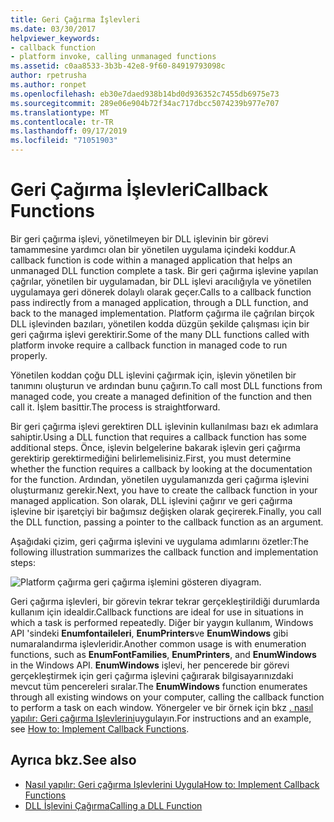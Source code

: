 ```yaml
---
title: Geri Çağırma İşlevleri
ms.date: 03/30/2017
helpviewer_keywords:
- callback function
- platform invoke, calling unmanaged functions
ms.assetid: c0aa8533-3b3b-42e8-9f60-84919793098c
author: rpetrusha
ms.author: ronpet
ms.openlocfilehash: eb30e7daed938b14bd0d936352c7455db6975e73
ms.sourcegitcommit: 289e06e904b72f34ac717dbcc5074239b977e707
ms.translationtype: MT
ms.contentlocale: tr-TR
ms.lasthandoff: 09/17/2019
ms.locfileid: "71051903"
---
```

# <a name="callback-functions"></a><span data-ttu-id="4fe8a-102">Geri Çağırma İşlevleri</span><span class="sxs-lookup"><span data-stu-id="4fe8a-102">Callback Functions</span></span>
<span data-ttu-id="4fe8a-103">Bir geri çağırma işlevi, yönetilmeyen bir DLL işlevinin bir görevi tamammesine yardımcı olan bir yönetilen uygulama içindeki koddur.</span><span class="sxs-lookup"><span data-stu-id="4fe8a-103">A callback function is code within a managed application that helps an unmanaged DLL function complete a task.</span></span> <span data-ttu-id="4fe8a-104">Bir geri çağırma işlevine yapılan çağrılar, yönetilen bir uygulamadan, bir DLL işlevi aracılığıyla ve yönetilen uygulamaya geri dönerek dolaylı olarak geçer.</span><span class="sxs-lookup"><span data-stu-id="4fe8a-104">Calls to a callback function pass indirectly from a managed application, through a DLL function, and back to the managed implementation.</span></span> <span data-ttu-id="4fe8a-105">Platform çağırma ile çağrılan birçok DLL işlevinden bazıları, yönetilen kodda düzgün şekilde çalışması için bir geri çağırma işlevi gerektirir.</span><span class="sxs-lookup"><span data-stu-id="4fe8a-105">Some of the many DLL functions called with platform invoke require a callback function in managed code to run properly.</span></span>  
  
 <span data-ttu-id="4fe8a-106">Yönetilen koddan çoğu DLL işlevini çağırmak için, işlevin yönetilen bir tanımını oluşturun ve ardından bunu çağırın.</span><span class="sxs-lookup"><span data-stu-id="4fe8a-106">To call most DLL functions from managed code, you create a managed definition of the function and then call it.</span></span> <span data-ttu-id="4fe8a-107">İşlem basittir.</span><span class="sxs-lookup"><span data-stu-id="4fe8a-107">The process is straightforward.</span></span>  
  
 <span data-ttu-id="4fe8a-108">Bir geri çağırma işlevi gerektiren DLL işlevinin kullanılması bazı ek adımlara sahiptir.</span><span class="sxs-lookup"><span data-stu-id="4fe8a-108">Using a DLL function that requires a callback function has some additional steps.</span></span> <span data-ttu-id="4fe8a-109">Önce, işlevin belgelerine bakarak işlevin geri çağırma gerektirip gerektirmediğini belirlemelisiniz.</span><span class="sxs-lookup"><span data-stu-id="4fe8a-109">First, you must determine whether the function requires a callback by looking at the documentation for the function.</span></span> <span data-ttu-id="4fe8a-110">Ardından, yönetilen uygulamanızda geri çağırma işlevini oluşturmanız gerekir.</span><span class="sxs-lookup"><span data-stu-id="4fe8a-110">Next, you have to create the callback function in your managed application.</span></span> <span data-ttu-id="4fe8a-111">Son olarak, DLL işlevini çağırır ve geri çağırma işlevine bir işaretçiyi bir bağımsız değişken olarak geçirerek.</span><span class="sxs-lookup"><span data-stu-id="4fe8a-111">Finally, you call the DLL function, passing a pointer to the callback function as an argument.</span></span> 
 
 <span data-ttu-id="4fe8a-112">Aşağıdaki çizim, geri çağırma işlevini ve uygulama adımlarını özetler:</span><span class="sxs-lookup"><span data-stu-id="4fe8a-112">The following illustration summarizes the callback function and implementation steps:</span></span>  
  
 ![Platform çağırma geri çağırma işlemini gösteren diyagram.](./media/callback-functions/platform-invoke-callback-process.gif)  
  
 <span data-ttu-id="4fe8a-114">Geri çağırma işlevleri, bir görevin tekrar tekrar gerçekleştirildiği durumlarda kullanım için idealdir.</span><span class="sxs-lookup"><span data-stu-id="4fe8a-114">Callback functions are ideal for use in situations in which a task is performed repeatedly.</span></span> <span data-ttu-id="4fe8a-115">Diğer bir yaygın kullanım, Windows API 'sindeki **Enumfontaileleri**, **EnumPrinters**ve **EnumWindows** gibi numaralandırma işlevleridir.</span><span class="sxs-lookup"><span data-stu-id="4fe8a-115">Another common usage is with enumeration functions, such as **EnumFontFamilies**, **EnumPrinters**, and **EnumWindows** in the Windows API.</span></span> <span data-ttu-id="4fe8a-116">**EnumWindows** işlevi, her pencerede bir görevi gerçekleştirmek için geri çağırma işlevini çağırarak bilgisayarınızdaki mevcut tüm pencereleri sıralar.</span><span class="sxs-lookup"><span data-stu-id="4fe8a-116">The **EnumWindows** function enumerates through all existing windows on your computer, calling the callback function to perform a task on each window.</span></span> <span data-ttu-id="4fe8a-117">Yönergeler ve bir örnek için bkz [. nasıl yapılır: Geri çağırma Işlevlerini](how-to-implement-callback-functions.md)uygulayın.</span><span class="sxs-lookup"><span data-stu-id="4fe8a-117">For instructions and an example, see [How to: Implement Callback Functions](how-to-implement-callback-functions.md).</span></span>  
  
## <a name="see-also"></a><span data-ttu-id="4fe8a-118">Ayrıca bkz.</span><span class="sxs-lookup"><span data-stu-id="4fe8a-118">See also</span></span>

- [<span data-ttu-id="4fe8a-119">Nasıl yapılır: Geri çağırma Işlevlerini Uygula</span><span class="sxs-lookup"><span data-stu-id="4fe8a-119">How to: Implement Callback Functions</span></span>](how-to-implement-callback-functions.md)
- [<span data-ttu-id="4fe8a-120">DLL İşlevini Çağırma</span><span class="sxs-lookup"><span data-stu-id="4fe8a-120">Calling a DLL Function</span></span>](calling-a-dll-function.md)
